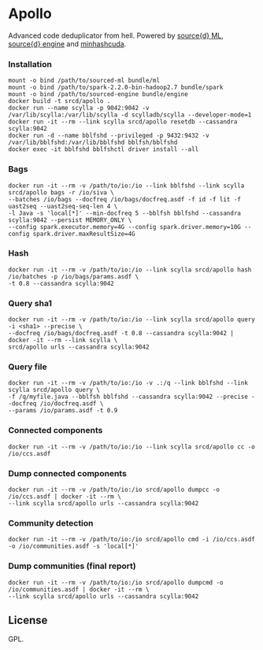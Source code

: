 Apollo
======

Advanced code deduplicator from hell. Powered by [source\{d\} ML](https://github.com/src-d/ml),
[source\{d\} engine](https://github.com/src-d/engine) and [minhashcuda](https://github.com/src-d/minhashcuda).

### Installation

```
mount -o bind /path/to/sourced-ml bundle/ml
mount -o bind /path/to/spark-2.2.0-bin-hadoop2.7 bundle/spark
mount -o bind /path/to/sourced-engine bundle/engine
docker build -t srcd/apollo .
docker run --name scylla -p 9042:9042 -v /var/lib/scylla:/var/lib/scylla -d scylladb/scylla --developer-mode=1
docker run -it --rm --link scylla srcd/apollo resetdb --cassandra scylla:9042
docker run -d --name bblfshd --privileged -p 9432:9432 -v /var/lib/bblfshd:/var/lib/bblfshd bblfsh/bblfshd
docker exec -it bblfshd bblfshctl driver install --all
```

### Bags

```
docker run -it --rm -v /path/to/io:/io --link bblfshd --link scylla srcd/apollo bags -r /io/siva \
--batches /io/bags --docfreq /io/bags/docfreq.asdf -f id -f lit -f uast2seq --uast2seq-seq-len 4 \
-l Java -s 'local[*]' --min-docfreq 5 --bblfsh bblfshd --cassandra scylla:9042 --persist MEMORY_ONLY \
--config spark.executor.memory=4G --config spark.driver.memory=10G --config spark.driver.maxResultSize=4G
```

### Hash

```
docker run -it --rm -v /path/to/io:/io --link scylla srcd/apollo hash /io/batches -p /io/bags/params.asdf \
-t 0.8 --cassandra scylla:9042
```

### Query sha1

```
docker run -it --rm -v /path/to/io:/io --link scylla srcd/apollo query -i <sha1> --precise \
--docfreq /io/bags/docfreq.asdf -t 0.8 --cassandra scylla:9042 | docker -it --rm --link scylla \
srcd/apollo urls --cassandra scylla:9042
```

### Query file

```
docker run -it --rm -v /path/to/io:/io -v .:/q --link bblfshd --link scylla srcd/apollo query \
-f /q/myfile.java --bblfsh bblfshd --cassandra scylla:9042 --precise --docfreq /io/docfreq.asdf \
--params /io/params.asdf -t 0.9
```

### Connected components

```
docker run -it --rm -v /path/to/io:/io --link scylla srcd/apollo cc -o /io/ccs.asdf
```

### Dump connected components

```
docker run -it --rm -v /path/to/io:/io srcd/apollo dumpcc -o /io/ccs.asdf | docker -it --rm \
--link scylla srcd/apollo urls --cassandra scylla:9042 
```

### Community detection

```
docker run -it --rm -v /path/to/io:/io srcd/apollo cmd -i /io/ccs.asdf -o /io/communities.asdf -s 'local[*]'
```

### Dump communities (final report)

```
docker run -it --rm -v /path/to/io:/io srcd/apollo dumpcmd -o /io/communities.asdf | docker -it --rm \
--link scylla srcd/apollo urls --cassandra scylla:9042 
```

## License

GPL.
